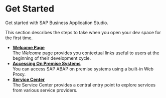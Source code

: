<!-- loio826b58773d3249a5861b2106e41bf14c -->

# Get Started

Get started with SAP Business Application Studio.

This section describes the steps to take when you open your dev space for the first time.

-   **[Welcome Page](Welcome_Page_28f418e.md)**  
The *Welcome* page provides you contextual links useful to users at the beginning of their development cycle.
-   **[Accessing On Premise Systems](Accessing_On_Premise_Systems_e72930c.md)**  
You can access SAP ABAP on premise systems using a built-in Web Proxy.
-   **[Service Center](Service_Center_1e8ec75.md)**  
The Service Center provides a central entry point to explore services from various service providers.

